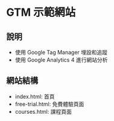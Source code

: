 # GTM 示範網站

## 說明

- 使用 Google Tag Manager 埋設和追蹤
- 使用 Google Analytics 4 進行網站分析

## 網站結構

- index.html: 首頁
- free-trial.html: 免費體驗頁面
- courses.html: 課程頁面
